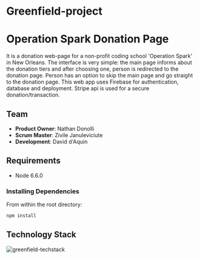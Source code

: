 # Greenfield-project

# Operation Spark Donation Page

It is a donation web-page for a non-profit coding school 'Operation Spark' in New Orleans.
The interface is very simple: the main page informs about the donation tiers and after choosing one, person
is redirected to the donation page. Person has an option to skip the main page and go straight to the donation page.
This web app uses Firebase for authentication, database and deployment.
Stripe api is used for a secure donation/transaction.

## Team

  - __Product Owner__: Nathan Donolli
  - __Scrum Master__: Zivile Januleviciute
  - __Development__: David d'Aquin

## Requirements

- Node 6.6.0

### Installing Dependencies

From within the root directory:

```sh
npm install
```
## Technology Stack

![greenfield-techstack](https://cloud.githubusercontent.com/assets/16345573/19017132/7bf7c836-87f5-11e6-9064-1b077c42985e.jpg)
